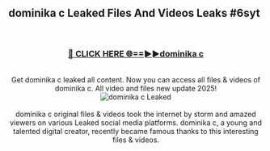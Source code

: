## dominika c Leaked Files And Videos Leaks #6syt
<br>
<div align="center">
<h3><a href="https://watchclip.my.id/dominika c" rel="nofollow">🔴 CLICK HERE 🌐==►►dominika c</a></h3>
<br>
Get dominika c leaked all content. Now you can access all files & videos of dominika c. All video and files new update 2025!
<br>
<a href="https://watchclip.my.id/dominika c" rel="nofollow" data-target="animated-image.originalLink"><img src="https://i.ibb.co.com/WyWwxjT/player-gif2.gif" alt="dominika c Leaked" style="max-width: 100%; display: inline-block;" data-target="animated-image.originalImage"></a>
<br><br>
dominika c original files & videos took the internet by storm and amazed viewers on various Leaked social media platforms. dominika c, a young and talented digital creator, recently became famous thanks to this interesting files & videos.
</div>
<br>